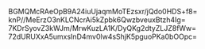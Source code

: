 BGMQMcRAeOpB9A24iuUjaqmMoTEzsxr/jQdo0HDS+f8=
knP//MeErzO3nKLCNcrAi5kZpbk6QwzbveuxBtzh4Ig=
7KDrSyovZ3kWJm/MrwKuzLA1K/DyQKg2dtyZLJZ8fWw=
72dURUXxA5umxsInD4mv0lw4sShjK5pguoPKa0bOOpc=
